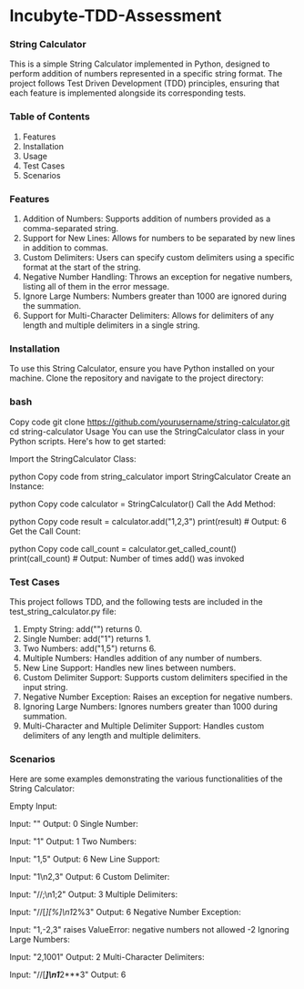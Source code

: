 # Incubyte-TDD-Assessment 
### String Calculator
This is a simple String Calculator implemented in Python, designed to perform addition of numbers represented in a specific string format. The project follows Test Driven Development (TDD) principles, ensuring that each feature is implemented alongside its corresponding tests.

### Table of Contents
1. Features
2. Installation
3. Usage
4. Test Cases
5. Scenarios

### Features
1. Addition of Numbers: Supports addition of numbers provided as a comma-separated string.
2. Support for New Lines: Allows for numbers to be separated by new lines in addition to commas.
3. Custom Delimiters: Users can specify custom delimiters using a specific format at the start of the string.
4. Negative Number Handling: Throws an exception for negative numbers, listing all of them in the error message.
5. Ignore Large Numbers: Numbers greater than 1000 are ignored during the summation.
6. Support for Multi-Character Delimiters: Allows for delimiters of any length and multiple delimiters in a single string.

### Installation
To use this String Calculator, ensure you have Python installed on your machine. Clone the repository and navigate to the project directory:

### bash
Copy code
git clone https://github.com/yourusername/string-calculator.git
cd string-calculator
Usage
You can use the StringCalculator class in your Python scripts. Here's how to get started:

Import the StringCalculator Class:

python
Copy code
from string_calculator import StringCalculator
Create an Instance:

python
Copy code
calculator = StringCalculator()
Call the Add Method:

python
Copy code
result = calculator.add("1,2,3")
print(result)  # Output: 6
Get the Call Count:

python
Copy code
call_count = calculator.get_called_count()
print(call_count)  # Output: Number of times add() was invoked

### Test Cases
This project follows TDD, and the following tests are included in the test_string_calculator.py file:

1. Empty String: add("") returns 0.
2. Single Number: add("1") returns 1.
3. Two Numbers: add("1,5") returns 6.
5. Multiple Numbers: Handles addition of any number of numbers.
6. New Line Support: Handles new lines between numbers.
7. Custom Delimiter Support: Supports custom delimiters specified in the input string.
8. Negative Number Exception: Raises an exception for negative numbers.
9. Ignoring Large Numbers: Ignores numbers greater than 1000 during summation.
10. Multi-Character and Multiple Delimiter Support: Handles custom delimiters of any length and multiple delimiters.

### Scenarios
Here are some examples demonstrating the various functionalities of the String Calculator:

Empty Input:

Input: ""
Output: 0
Single Number:

Input: "1"
Output: 1
Two Numbers:

Input: "1,5"
Output: 6
New Line Support:

Input: "1\n2,3"
Output: 6
Custom Delimiter:

Input: "//;\n1;2"
Output: 3
Multiple Delimiters:

Input: "//[*][%]\n1*2%3"
Output: 6
Negative Number Exception:

Input: "1,-2,3" raises ValueError: negative numbers not allowed -2
Ignoring Large Numbers:

Input: "2,1001"
Output: 2
Multi-Character Delimiters:

Input: "//[***]\n1***2***3"
Output: 6